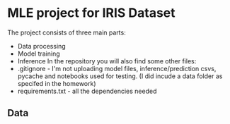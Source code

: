 # MLE project for IRIS Dataset
The project consists of three main parts: 
* Data processing
* Model training
* Inference
In the repository you will also find some other files:
* .gitignore - I'm not uploading model files, inference/prediction csvs, pycache and notebooks used for testing. (I did incude a data folder as specifed in the homework)
* requirements.txt - all the dependencies needed
## Data

